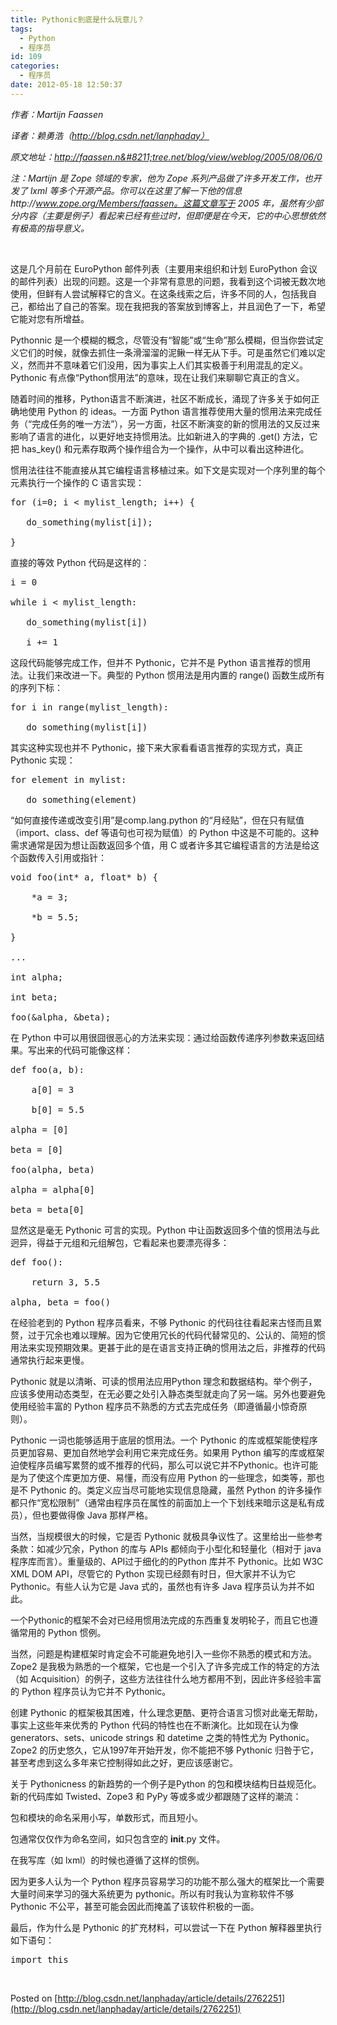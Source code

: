 ```yaml
---
title: Pythonic到底是什么玩意儿？
tags:
  - Python
  - 程序员
id: 109
categories:
  - 程序员
date: 2012-05-18 12:50:37
---
```


_作者：Martijn Faassen_

_译者：赖勇浩（http://blog.csdn.net/lanphaday）_

_原文地址：http://faassen.n&#8211;tree.net/blog/view/weblog/2005/08/06/0_

_注：Martijn 是 Zope 领域的专家，他为 Zope 系列产品做了许多开发工作，也开发了 lxml 等多个开源产品。你可以在这里了解一下他的信息http://www.zope.org/Members/faassen。这篇文章写于 2005 年，虽然有少部分内容（主要是例子）看起来已经有些过时，但即便是在今天，它的中心思想依然有极高的指导意义。_

&nbsp;

这是几个月前在 EuroPython 邮件列表（主要用来组织和计划 EuroPython 会议的邮件列表）出现的问题。这是一个非常有意思的问题，我看到这个词被无数次地使用，但鲜有人尝试解释它的含义。在这条线索之后，许多不同的人，包括我自己，都给出了自己的答案。现在我把我的答案放到博客上，并且润色了一下，希望它能对您有所增益。

Pythonnic 是一个模糊的概念，尽管没有“智能”或“生命”那么模糊，但当你尝试定义它们的时候，就像去抓住一条滑溜溜的泥鳅一样无从下手。可是虽然它们难以定义，然而并不意味着它们没用，因为事实上人们其实极善于利用混乱的定义。Pythonic 有点像“Python惯用法”的意味，现在让我们来聊聊它真正的含义。

随着时间的推移，Python语言不断演进，社区不断成长，涌现了许多关于如何正确地使用 Python 的 ideas。一方面 Python 语言推荐使用大量的惯用法来完成任务（“完成任务的唯一方法”），另一方面，社区不断演变的新的惯用法的又反过来影响了语言的进化，以更好地支持惯用法。比如新进入的字典的 .get() 方法，它把 has_key() 和元素存取两个操作组合为一个操作，从中可以看出这种进化。

惯用法往往不能直接从其它编程语言移植过来。如下文是实现对一个序列里的每个元素执行一个操作的 C 语言实现：

<pre class="lang:python decode:1 " >
for (i=0; i &lt; mylist_length; i++) {

   do_something(mylist[i]);

}
</pre>

直接的等效 Python 代码是这样的：

<pre class="lang:python decode:1 " >
i = 0

while i &lt; mylist_length:

   do_something(mylist[i])

   i += 1
</pre>

这段代码能够完成工作，但并不 Pythonic，它并不是 Python 语言推荐的惯用法。让我们来改进一下。典型的 Python 惯用法是用内置的 range() 函数生成所有的序列下标：

<pre class="lang:python decode:1 " >
for i in range(mylist_length):

   do_something(mylist[i])
</pre>

其实这种实现也并不 Pythonic，接下来大家看看语言推荐的实现方式，真正 Pythonic 实现：

<pre class="lang:python decode:1 " >
for element in mylist:

   do_something(element)
</pre>

“如何直接传递或改变引用”是comp.lang.python 的“月经贴”，但在只有赋值（import、class、def 等语句也可视为赋值）的 Python 中这是不可能的。这种需求通常是因为想让函数返回多个值，用 C 或者许多其它编程语言的方法是给这个函数传入引用或指针：

<pre class="lang:python decode:1 " >
void foo(int* a, float* b) {

    *a = 3;

    *b = 5.5;

}

...

int alpha;

int beta;

foo(&amp;alpha, &amp;beta);
</pre>

在 Python 中可以用很囧很恶心的方法来实现：通过给函数传递序列参数来返回结果。写出来的代码可能像这样：

<pre class="lang:python decode:1 " >
def foo(a, b):

    a[0] = 3

    b[0] = 5.5

alpha = [0]

beta = [0]

foo(alpha, beta)

alpha = alpha[0]

beta = beta[0]
</pre>

显然这是毫无 Pythonic 可言的实现。Python 中让函数返回多个值的惯用法与此迥异，得益于元组和元组解包，它看起来也要漂亮得多：

<pre class="lang:python decode:1 " >
def foo():

    return 3, 5.5

alpha, beta = foo()
</pre>

在经验老到的 Python 程序员看来，不够 Pythonic 的代码往往看起来古怪而且累赘，过于冗余也难以理解。因为它使用冗长的代码代替常见的、公认的、简短的惯用法来实现预期效果。更甚于此的是在语言支持正确的惯用法之后，非推荐的代码通常执行起来更慢。

Pythonic 就是以清晰、可读的惯用法应用Python 理念和数据结构。举个例子，应该多使用动态类型，在无必要之处引入静态类型就走向了另一端。另外也要避免使用经验丰富的 Python 程序员不熟悉的方式去完成任务（即遵循最小惊奇原则）。

Pythonic 一词也能够适用于底层的惯用法。一个 Pythonic 的库或框架能使程序员更加容易、更加自然地学会利用它来完成任务。如果用 Python 编写的库或框架迫使程序员编写累赘的或不推荐的代码，那么可以说它并不Pythonic。也许可能是为了使这个库更加方便、易懂，而没有应用 Python 的一些理念，如类等，那也是不 Pythonic 的。类定义应当尽可能地实现信息隐藏，虽然 Python 的许多操作都只作“宽松限制”（通常由程序员在属性的前面加上一个下划线来暗示这是私有成员），但也要做得像 Java 那样严格。

当然，当规模很大的时候，它是否 Pythonic 就极具争议性了。这里给出一些参考条款：如减少冗余，Python 的库与 APIs 都倾向于小型化和轻量化（相对于 java 程序库而言）。重量级的、API过于细化的的Python 库并不 Pythonic。比如 W3C XML DOM API，尽管它的 Python 实现已经颇有时日，但大家并不认为它 Pythonic。有些人认为它是 Java 式的，虽然也有许多 Java 程序员认为并不如此。

一个Pythonic的框架不会对已经用惯用法完成的东西重复发明轮子，而且它也遵循常用的 Python 惯例。

当然，问题是构建框架时肯定会不可能避免地引入一些你不熟悉的模式和方法。Zope2 是我极为熟悉的一个框架，它也是一个引入了许多完成工作的特定的方法（如 Acquisition）的例子，这些方法往往什么地方都用不到，因此许多经验丰富的 Python 程序员认为它并不 Pythonic。

创建 Pythonic 的框架极其困难，什么理念更酷、更符合语言习惯对此毫无帮助，事实上这些年来优秀的 Python 代码的特性也在不断演化。比如现在认为像 generators、sets、unicode strings 和 datetime 之类的特性尤为 Pythonic。Zope2 的历史悠久，它从1997年开始开发，你不能把不够 Pythonic 归咎于它，甚至考虑到这么多年来它控制得如此之好，更应该感谢它。

关于 Pythonicness 的新趋势的一个例子是Python 的包和模块结构日益规范化。新的代码库如 Twisted、Zope3 和 PyPy 等或多或少都跟随了这样的潮流：

包和模块的命名采用小写，单数形式，而且短小。

包通常仅仅作为命名空间，如只包含空的 __init__.py 文件。

在我写库（如 lxml）的时候也遵循了这样的惯例。

因为更多人认为一个 Python 程序员容易学习的功能不那么强大的框架比一个需要大量时间来学习的强大系统更为 pythonic。所以有时我认为宣称软件不够 Pythonic 不公平，甚至可能会因此而掩盖了该软件积极的一面。

最后，作为什么是 Pythonic 的扩充材料，可以尝试一下在 Python 解释器里执行如下语句：

<pre class="lang:python decode:1 " >
import this
</pre>

&nbsp;

Posted on [http://blog.csdn.net/lanphaday/article/details/2762251](http://blog.csdn.net/lanphaday/article/details/2762251)